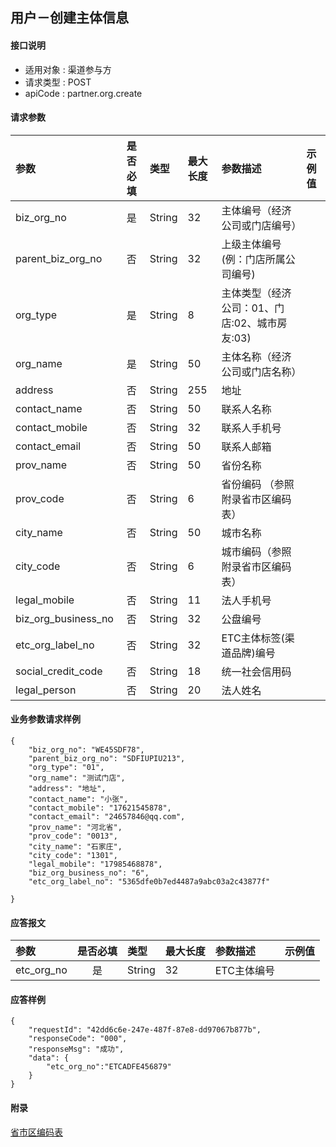 ## 用户－创建主体信息 

#### 接口说明

* 适用对象 : 渠道参与方
* 请求类型 : POST
* apiCode : partner.org.create

#### 请求参数
| 参数                | 是否必填 | 类型   | 最大长度 | 参数描述                                      | 示例值 |
| :------------------ | :------: | :----- | :------- | :-------------------------------------------- | :----- |
| biz_org_no          |    是    | String | 32       | 主体编号（经济公司或门店编号）                |        |
| parent_biz_org_no   |    否    | String | 32       | 上级主体编号(例：门店所属公司编号)            |        |
| org_type            |    是    | String | 8        | 主体类型（经济公司：01、门店:02、城市房友:03) |        |
| org_name            |    是    | String | 50       | 主体名称（经济公司或门店名称）                |        |
| address             |    否    | String | 255      | 地址                                          |        |
| contact_name        |    否    | String | 50       | 联系人名称                                    |        |
| contact_mobile      |    否    | String | 32       | 联系人手机号                                  |        |
| contact_email       |    否    | String | 50       | 联系人邮箱                                    |        |
| prov_name           |    否    | String | 50        | 省份名称                                      |        |
| prov_code           |    否    | String | 6        | 省份编码 （参照附录省市区编码表）             |        |
| city_name           |    否    | String | 50        | 城市名称                                      |        |
| city_code           |    否    | String | 6        | 城市编码（参照附录省市区编码表）              |        |
| legal_mobile        |    否    | String | 11       | 法人手机号                                    |        |
| biz_org_business_no |    否    | String | 32       | 公盘编号                                      |        |
| etc_org_label_no    |    否    | String | 32       | ETC主体标签(渠道品牌)编号                     |        |
| social_credit_code  |    否    | String | 18       | 统一社会信用码                                |        |
| legal_person        |    否    | String | 20       | 法人姓名                                      |        |

#### 业务参数请求样例
```
{
    "biz_org_no": "WE45SDF78",
    "parent_biz_org_no": "SDFIUPIU213",
    "org_type": "01",
    "org_name": "测试门店",
    "address": "地址",
    "contact_name": "小张",
    "contact_mobile": "17621545878",
    "contact_email": "24657846@qq.com",
    "prov_name": "河北省",
    "prov_code": "0013",
    "city_name": "石家庄",
    "city_code": "1301",
    "legal_mobile": "17985468878",
    "biz_org_business_no": "6",
    "etc_org_label_no": "5365dfe0b7ed4487a9abc03a2c43877f"

}
```

#### 应答报文

| 参数       | 是否必填 | 类型   | 最大长度 | 参数描述    | 示例值 |
| :--------- | :------: | :----- | :------- | :---------- | :----- |
| etc_org_no |    是    | String | 32       | ETC主体编号 |        |

#### 应答样例

```
{
	"requestId": "42dd6c6e-247e-487f-87e8-dd97067b877b",
    "responseCode": "000",
	"responseMsg": "成功",
	"data": {
        "etc_org_no":"ETCADFE456879"
    }
}
```

#### 附录

[省市区编码表](https://cdn.ebaas.com/1611914194748/省市区编码.xlsx)